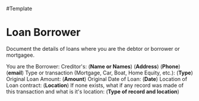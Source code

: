 #Template 
# Loan Borrower 
Document the details of loans where you are the debtor or borrower or mortgagee.

You are the Borrower:
    Creditor's:
        (**Name or Names**)
         (**Address**)
         (**Phone**)
         (**email**)
    Type or transaction (Mortgage, Car, Boat, Home Equity, etc.):  (**Type**)
    Original Loan Amount:  (**Amount**)
    Original Date of Loan:  (**Date**)
    Location of Loan contract:  (**Location**)
        If none exists, what if any record was made of this transaction and what is it's location:
            (**Type of record and location**)
    